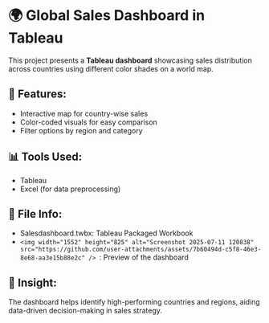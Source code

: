 # 🌍 Global Sales Dashboard in Tableau

This project presents a **Tableau dashboard** showcasing sales distribution across countries using different color shades on a world map.

## 📌 Features:
- Interactive map for country-wise sales
- Color-coded visuals for easy comparison
- Filter options by region and category

## 📊 Tools Used:
- Tableau
- Excel (for data preprocessing)

## 📝 File Info:
- Salesdashboard.twbx: Tableau Packaged Workbook
- `<img width="1552" height="825" alt="Screenshot 2025-07-11 120838" src="https://github.com/user-attachments/assets/7b60494d-c5f8-46e3-8e68-aa3e15b88e2c" />
`: Preview of the dashboard

## 🧠 Insight:
The dashboard helps identify high-performing countries and regions, aiding data-driven decision-making in sales strategy.
